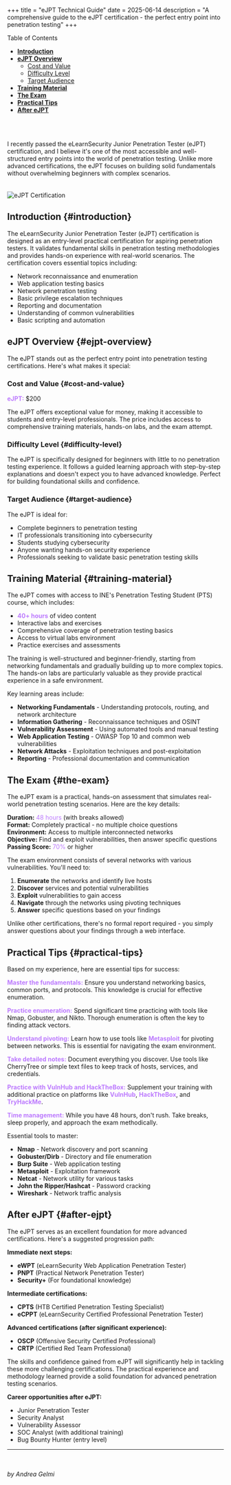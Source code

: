 +++
title = "eJPT Technical Guide"
date = 2025-06-14
description = "A comprehensive guide to the eJPT certification - the perfect entry point into penetration testing"
+++

<div class="has-toc">
<div class="ox-hugo-toc toc">
    <div class="heading">Table of Contents</div>
    <ul>
        <li><a href="#introduction"><strong>Introduction</strong></a></li>
        <li><a href="#ejpt-overview"><strong>eJPT Overview</strong></a>
            <ul>
                <li><a href="#cost-and-value">Cost and Value</a></li>
                <li><a href="#difficulty-level">Difficulty Level</a></li>
                <li><a href="#target-audience">Target Audience</a></li>
            </ul>
        </li>
        <li><a href="#training-material"><strong>Training Material</strong></a></li>
        <li><a href="#the-exam"><strong>The Exam</strong></a></li>
        <li><a href="#practical-tips"><strong>Practical Tips</strong></a></li>
        <li><a href="#after-ejpt"><strong>After eJPT</strong></a></li>
    </ul>
</div>
</div>
<br><br>

I recently passed the eLearnSecurity Junior Penetration Tester (eJPT) certification, and I believe it's one of the most accessible and well-structured entry points into the world of penetration testing. Unlike more advanced certifications, the eJPT focuses on building solid fundamentals without overwhelming beginners with complex scenarios.
<br><br><br>
<img src="/blog/images/ejpt.png" alt="eJPT Certification" style="display: block; margin: 0 auto;" />

## Introduction {#introduction}

The eLearnSecurity Junior Penetration Tester (eJPT) certification is designed as an entry-level practical certification for aspiring penetration testers. It validates fundamental skills in penetration testing methodologies and provides hands-on experience with real-world scenarios. The certification covers essential topics including:

- Network reconnaissance and enumeration
- Web application testing basics
- Network penetration testing
- Basic privilege escalation techniques
- Reporting and documentation
- Understanding of common vulnerabilities
- Basic scripting and automation

## eJPT Overview {#ejpt-overview}

The eJPT stands out as the perfect entry point into penetration testing certifications. Here's what makes it special:

### Cost and Value {#cost-and-value}

<a style="color: #bc7afe; text-decoration: none; cursor: default;">**eJPT:**</a> $200

The eJPT offers exceptional value for money, making it accessible to students and entry-level professionals. The price includes access to comprehensive training materials, hands-on labs, and the exam attempt.

### Difficulty Level {#difficulty-level}

The eJPT is specifically designed for beginners with little to no penetration testing experience. It follows a guided learning approach with step-by-step explanations and doesn't expect you to have advanced knowledge. Perfect for building foundational skills and confidence.

### Target Audience {#target-audience}

The eJPT is ideal for:
- Complete beginners to penetration testing
- IT professionals transitioning into cybersecurity
- Students studying cybersecurity
- Anyone wanting hands-on security experience
- Professionals seeking to validate basic penetration testing skills

## Training Material {#training-material}

The eJPT comes with access to INE's Penetration Testing Student (PTS) course, which includes:

- <a style="color: #bc7afe; text-decoration: none; cursor: default;">**40+ hours**</a> of video content
- Interactive labs and exercises
- Comprehensive coverage of penetration testing basics
- Access to virtual labs environment
- Practice exercises and assessments

The training is well-structured and beginner-friendly, starting from networking fundamentals and gradually building up to more complex topics. The hands-on labs are particularly valuable as they provide practical experience in a safe environment.

Key learning areas include:

- **Networking Fundamentals** - Understanding protocols, routing, and network architecture
- **Information Gathering** - Reconnaissance techniques and OSINT
- **Vulnerability Assessment** - Using automated tools and manual testing
- **Web Application Testing** - OWASP Top 10 and common web vulnerabilities
- **Network Attacks** - Exploitation techniques and post-exploitation
- **Reporting** - Professional documentation and communication

## The Exam {#the-exam}

The eJPT exam is a practical, hands-on assessment that simulates real-world penetration testing scenarios. Here are the key details:

**Duration:** <a style="color: #bc7afe; text-decoration: none; cursor: default;">48 hours</a> (with breaks allowed)  
**Format:** Completely practical - no multiple choice questions  
**Environment:** Access to multiple interconnected networks  
**Objective:** Find and exploit vulnerabilities, then answer specific questions  
**Passing Score:** <a style="color: #bc7afe; text-decoration: none; cursor: default;">70%</a> or higher

The exam environment consists of several networks with various vulnerabilities. You'll need to:

1. **Enumerate** the networks and identify live hosts
2. **Discover** services and potential vulnerabilities
3. **Exploit** vulnerabilities to gain access
4. **Navigate** through the networks using pivoting techniques
5. **Answer** specific questions based on your findings

Unlike other certifications, there's no formal report required - you simply answer questions about your findings through a web interface.

## Practical Tips {#practical-tips}

Based on my experience, here are essential tips for success:

<a style="color: #bc7afe; text-decoration: none; cursor: default;">**Master the fundamentals:**</a> Ensure you understand networking basics, common ports, and protocols. This knowledge is crucial for effective enumeration.

<a style="color: #bc7afe; text-decoration: none; cursor: default;">**Practice enumeration:**</a> Spend significant time practicing with tools like Nmap, Gobuster, and Nikto. Thorough enumeration is often the key to finding attack vectors.

<a style="color: #bc7afe; text-decoration: none; cursor: default;">**Understand pivoting:**</a> Learn how to use tools like <a style="color: #bc7afe; text-decoration: none; cursor: default;">**Metasploit**</a> for pivoting between networks. This is essential for navigating the exam environment.

<a style="color: #bc7afe; text-decoration: none; cursor: default;">**Take detailed notes:**</a> Document everything you discover. Use tools like CherryTree or simple text files to keep track of hosts, services, and credentials.

<a style="color: #bc7afe; text-decoration: none; cursor: default;">**Practice with VulnHub and HackTheBox:**</a> Supplement your training with additional practice on platforms like <a style="color: #bc7afe; text-decoration: none; cursor: default;">**VulnHub**</a>, <a style="color: #bc7afe; text-decoration: none; cursor: default;">**HackTheBox**</a>, and <a style="color: #bc7afe; text-decoration: none; cursor: default;">**TryHackMe**</a>.

<a style="color: #bc7afe; text-decoration: none; cursor: default;">**Time management:**</a> While you have 48 hours, don't rush. Take breaks, sleep properly, and approach the exam methodically.

Essential tools to master:

- **Nmap** - Network discovery and port scanning
- **Gobuster/Dirb** - Directory and file enumeration
- **Burp Suite** - Web application testing
- **Metasploit** - Exploitation framework
- **Netcat** - Network utility for various tasks
- **John the Ripper/Hashcat** - Password cracking
- **Wireshark** - Network traffic analysis

## After eJPT {#after-ejpt}

The eJPT serves as an excellent foundation for more advanced certifications. Here's a suggested progression path:

**Immediate next steps:**
- **eWPT** (eLearnSecurity Web Application Penetration Tester)
- **PNPT** (Practical Network Penetration Tester)
- **Security+** (For foundational knowledge)

**Intermediate certifications:**
- **CPTS** (HTB Certified Penetration Testing Specialist)
- **eCPPT** (eLearnSecurity Certified Professional Penetration Tester)

**Advanced certifications (after significant experience):**
- **OSCP** (Offensive Security Certified Professional)
- **CRTP** (Certified Red Team Professional)

The skills and confidence gained from eJPT will significantly help in tackling these more challenging certifications. The practical experience and methodology learned provide a solid foundation for advanced penetration testing scenarios.

**Career opportunities after eJPT:**
- Junior Penetration Tester
- Security Analyst
- Vulnerability Assessor
- SOC Analyst (with additional training)
- Bug Bounty Hunter (entry level)

---
<br><br>
*by Andrea Gelmi*
